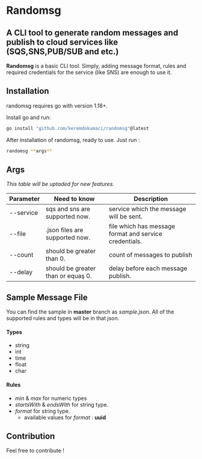 # Randomsg

## A CLI tool to generate random messages and publish to cloud services like (SQS,SNS,PUB/SUB and etc.)

**Randomsg** is a basic CLI tool. Simply, adding message format, rules and required credentials for the service (like SNS) are enough to use it.

## Installation

randomsg requires go with version 1.18+.

Install go and run:

```sh
go install "github.com/keremdokumaci/randomsg"@latest
```

After installation of randomsg, ready to use. Just run :

```sh
randomsg **args**
```

## Args

_This table will be uptaded for new features._

| Parameter | Need to know                       | Description                                            |
| --------- | ---------------------------------- | ------------------------------------------------------ |
| --service | sqs and sns are supported now.     | service which the message will be sent.                |
| --file    | .json files are supported now.     | file which has message format and service credentials. |
| --count   | should be greater than 0.          | count of messages to publish                           |
| --delay   | should be greater than or equaş 0. | delay before each message publish.                     |

## Sample Message File

You can find the sample in **master** branch as _sample.json_. All of the supported rules and types will be in that json.

#### Types

- string
- int
- time
- float
- char

#### Rules

- _min_ & _max_ for numeric types
- _startsWith_ & _endsWith_ for string type.
- _format_ for string type.
  - available values for _format_ : **uuid**

## Contribution

Feel free to contribute !
